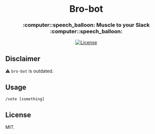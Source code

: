 <h1 align="center">Bro-bot</h1>
<h3 align="center">:computer::speech_balloon: Muscle to your Slack :computer::speech_balloon:</h3>

<div align="center">
  <!-- License -->
  <a href="https://raw.githubusercontent.com/brocessing/bro-bot/master/LICENSE">
    <img src="https://img.shields.io/badge/license-MIT-blue.svg?style=flat-square" alt="License" />
  </a>
</div>

## Disclaimer

:warning: `bro-bot` is outdated.

## Usage

`/vote [something]`

## License
MIT.